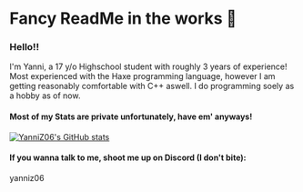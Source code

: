 # Fancy ReadMe in the works 🚧
### Hello!!
I'm Yanni, a 17 y/o Highschool student with roughly 3 years of experience!
Most experienced with the Haxe programming language, however I am getting reasonably comfortable with C++ aswell.
I do programming soely as a hobby as of now.

#### Most of my Stats are private unfortunately, have em' anyways!
[![YanniZ06's GitHub stats](https://github-readme-stats.vercel.app/api?username=YanniZ06)](https://github.com/anuraghazra/github-readme-stats)

#### If you wanna talk to me, shoot me up on Discord (I don't bite):
yanniz06
